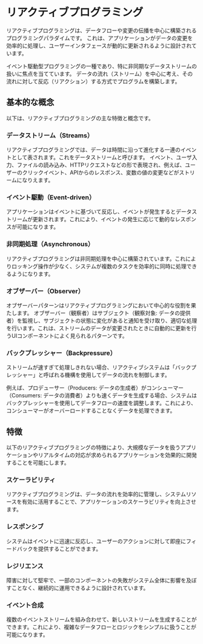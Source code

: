 # リアクティブプログラミング

リアクティブプログラミングは、データフローや変更の伝播を中心に構築されるプログラミングパラダイムです。
これは、アプリケーションがデータの変更を効率的に処理し、ユーザーインタフェースが動的に更新されるように設計されています。

イベント駆動型プログラミングの一種であり、特に非同期なデータストリームの扱いに焦点を当てています。
データの流れ（ストリーム）を中心に考え、その流れに対して反応（リアクション）する方式でプログラムを構築します。

## 基本的な概念
以下は、リアクティブプログラミングの主な特徴と概念です。

### データストリーム（Streams）
リアクティブプログラミングでは、データは時間に沿って進化する一連のイベントとして表されます。これをデータストリームと呼びます。
イベント、ユーザ入力、ファイルの読み込み、HTTPリクエストなどの形で表現され、例えば、ユーザーのクリックイベント、APIからのレスポンス、変数の値の変更などがストリームになりえます。

### イベント駆動（Event-driven）

アプリケーションはイベントに基づいて反応し、イベントが発生するとデータストリームが更新されます。これにより、イベントの発生に応じて動的なレスポンスが可能になります。

### 非同期処理（Asynchronous）

リアクティブプログラミングは非同期処理を中心に構築されています。これによりロッキング操作が少なく、システムが複数のタスクを効率的に同時に処理できるようになります。

### オブザーバー（Observer）

オブザーバーパターンはリアクティブプログラミングにおいて中心的な役割を果たします。
オブザーバー（観察者）はサブジェクト（観察対象: データの提供者）を監視し、サブジェクトの状態に変化があると通知を受け取り、適切な処理を行います。これは、ストリームのデータが変更されたときに自動的に更新を行うUIコンポーネントによく見られるパターンです。

### バックプレッシャー（Backpressure）

ストリームが速すぎて処理しきれない場合、リアクティブシステムは「バックプレッシャー」と呼ばれる機構を使用してデータの流れを制御します。

例えば、プロデューサー（Producers: データの生成者）がコンシューマー（Consumers: データの消費者）よりも速くデータを生成する場合、システムはバックプレッシャーを使用してデータフローの速度を調整します。これにより、コンシューマーがオーバーロードすることなくデータを処理できます。

## 特徴
以下のリアクティブプログラミングの特徴により、大規模なデータを扱うアプリケーションやリアルタイムの対応が求められるアプリケーションを効果的に開発することを可能にします。

### スケーラビリティ
リアクティブプログラミングは、データの流れを効率的に管理し、システムリソースを有効に活用することで、アプリケーションのスケーラビリティを向上させます。

### レスポンシブ
システムはイベントに迅速に反応し、ユーザーのアクションに対して即座にフィードバックを提供することができます。

### レジリエンス
障害に対して堅牢で、一部のコンポーネントの失敗がシステム全体に影響を及ぼすことなく、継続的に運用できるように設計されています。

### イベント合成
複数のイベントストリームを組み合わせて、新しいストリームを生成することができます。これにより、複雑なデータフローとロジックをシンプルに扱うことが可能になります。



